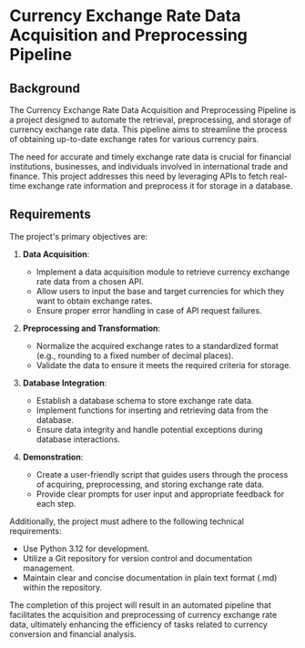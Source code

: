# Currency Exchange Rate Data Acquisition and Preprocessing Pipeline

## Background

The Currency Exchange Rate Data Acquisition and Preprocessing Pipeline is a project designed to automate the retrieval, preprocessing, and storage of currency exchange rate data. This pipeline aims to streamline the process of obtaining up-to-date exchange rates for various currency pairs.

The need for accurate and timely exchange rate data is crucial for financial institutions, businesses, and individuals involved in international trade and finance. This project addresses this need by leveraging APIs to fetch real-time exchange rate information and preprocess it for storage in a database.

## Requirements

The project's primary objectives are:

1. **Data Acquisition**:
   - Implement a data acquisition module to retrieve currency exchange rate data from a chosen API.
   - Allow users to input the base and target currencies for which they want to obtain exchange rates.
   - Ensure proper error handling in case of API request failures.

2. **Preprocessing and Transformation**:
   - Normalize the acquired exchange rates to a standardized format (e.g., rounding to a fixed number of decimal places).
   - Validate the data to ensure it meets the required criteria for storage.

3. **Database Integration**:
   - Establish a database schema to store exchange rate data.
   - Implement functions for inserting and retrieving data from the database.
   - Ensure data integrity and handle potential exceptions during database interactions.

4. **Demonstration**:
   - Create a user-friendly script that guides users through the process of acquiring, preprocessing, and storing exchange rate data.
   - Provide clear prompts for user input and appropriate feedback for each step.

Additionally, the project must adhere to the following technical requirements:

- Use Python 3.12 for development.
- Utilize a Git repository for version control and documentation management.
- Maintain clear and concise documentation in plain text format (.md) within the repository.

The completion of this project will result in an automated pipeline that facilitates the acquisition and preprocessing of currency exchange rate data, ultimately enhancing the efficiency of tasks related to currency conversion and financial analysis.
